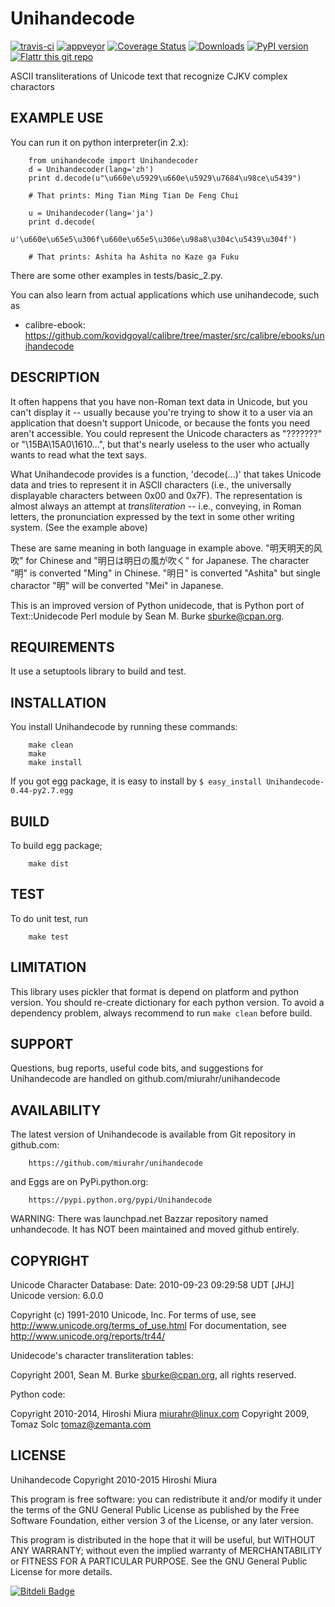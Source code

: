 # Unihandecode

 [![travis-ci](https://secure.travis-ci.org/miurahr/unihandecode.png)](https://secure.travis-ci.org/miurahr/unihandecode)
 [![appveyor](https://ci.appveyor.com/api/projects/status/pcguwvtvwc23g20v?svg=true)](https://ci.appveyor.com/project/miurahr/unihandecode)
 [![Coverage Status](https://coveralls.io/repos/miurahr/unihandecode/badge.svg?branch=master)](https://coveralls.io/r/miurahr/unihandecode?branch=master)
 [![Downloads](https://pypip.in/d/Unihandecode/badge.png)](https://crate.io/packages/Unihandecode)
 [![PyPI version](https://badge.fury.io/py/Unihandecode.png)](http://badge.fury.io/py/Unihandecode)
 [![Flattr this git repo](http://api.flattr.com/button/flattr-badge-large.png)](https://flattr.com/submit/auto?user_id=miurahr&url=https://github.com/miurahr/unihandecode&title=Unihandecode&language=&tags=github&category=software) 

ASCII transliterations of Unicode text that recognize CJKV complex charactors


EXAMPLE USE
-----------

 You can run it on python interpreter(in 2.x):

        from unihandecode import Unihandecoder
        d = Unihandecoder(lang='zh')
        print d.decode(u"\u660e\u5929\u660e\u5929\u7684\u98ce\u5439")

        # That prints: Ming Tian Ming Tian De Feng Chui 

        u = Unihandecoder(lang='ja')
        print d.decode(
            u'\u660e\u65e5\u306f\u660e\u65e5\u306e\u98a8\u304c\u5439\u304f')

        # That prints: Ashita ha Ashita no Kaze ga Fuku

 There are some other examples in tests/basic_2.py.

 You can also learn from actual applications which use unihandecode, such as
 
 * calibre-ebook: https://github.com/kovidgoyal/calibre/tree/master/src/calibre/ebooks/unihandecode


DESCRIPTION
-----------

 It often happens that you have non-Roman text data in Unicode, but
 you can't display it -- usually because you're trying to show it
 to a user via an application that doesn't support Unicode, or
 because the fonts you need aren't accessible. You could represent
 the Unicode characters as "???????" or "\15BA\15A0\1610...", but
 that's nearly useless to the user who actually wants to read what
 the text says.

 What Unihandecode provides is a function, 'decode(...)' that
 takes Unicode data and tries to represent it in ASCII characters 
 (i.e., the universally displayable characters between 0x00 and 0x7F). 
 The representation is almost always an attempt at *transliteration* 
 -- i.e., conveying, in Roman letters, the pronunciation expressed by 
 the text in some other writing system. (See the example above)

 These are same meaning in both language in example above.
 "明天明天的风吹" for Chinese and "明日は明日の風が吹く" for Japanese.
 The character "明" is converted "Ming" in Chinese. "明日" is converted
 "Ashita" but single charactor "明" will be converted "Mei" in Japanese.

 This is an improved version of Python unidecode,
 that is Python port of Text::Unidecode Perl module by 
 Sean M. Burke <sburke@cpan.org>.

REQUIREMENTS
------------

 It use a setuptools library to build and test.


INSTALLATION
------------

 You install Unihandecode by running these commands:

        make clean
        make
        make install

 If you got egg package, it is easy to install by
 ```$ easy_install Unihandecode-0.44-py2.7.egg```

BUILD
------

 To build egg package;

        make dist

TEST
------

 To do unit test, run

        make test


LIMITATION
----------

 This library uses pickler that format is depend on platform
 and python version.
 You should re-create dictionary for each python version.
 To avoid a dependency problem, always recommend to run ```make clean```
 before build.

SUPPORT
--------

 Questions, bug reports, useful code bits, and suggestions for
 Unihandecode are handled on github.com/miurahr/unihandecode


AVAILABILITY
------------

 The latest version of Unihandecode is available from
 Git repository in github.com:

        https://github.com/miurahr/unihandecode

 and Eggs are on PyPi.python.org:
 
        https://pypi.python.org/pypi/Unihandecode

 WARNING: There was launchpad.net Bazzar repository named unhandecode.
 It has NOT been maintained and moved github entirely.


COPYRIGHT
---------

Unicode Character Database:
 Date: 2010-09-23 09:29:58 UDT [JHJ]
 Unicode version: 6.0.0

 Copyright (c) 1991-2010 Unicode, Inc.
 For terms of use, see http://www.unicode.org/terms_of_use.html
 For documentation, see http://www.unicode.org/reports/tr44/

Unidecode's character transliteration tables:

Copyright 2001, Sean M. Burke <sburke@cpan.org>, all rights reserved.

Python code:

Copyright 2010-2014, Hiroshi Miura <miurahr@linux.com>
Copyright 2009, Tomaz Solc <tomaz@zemanta.com>


LICENSE
-------

Unihandecode
     Copyright 2010-2015 Hiroshi Miura

This program is free software: you can redistribute it and/or modify
it under the terms of the GNU General Public License as published by
the Free Software Foundation, either version 3 of the License, or
any later version.

This program is distributed in the hope that it will be useful,
but WITHOUT ANY WARRANTY; without even the implied warranty of
MERCHANTABILITY or FITNESS FOR A PARTICULAR PURPOSE.  See the
GNU General Public License for more details.


[![Bitdeli Badge](https://d2weczhvl823v0.cloudfront.net/miurahr/unihandecode/trend.png)](https://bitdeli.com/free "Bitdeli Badge")

